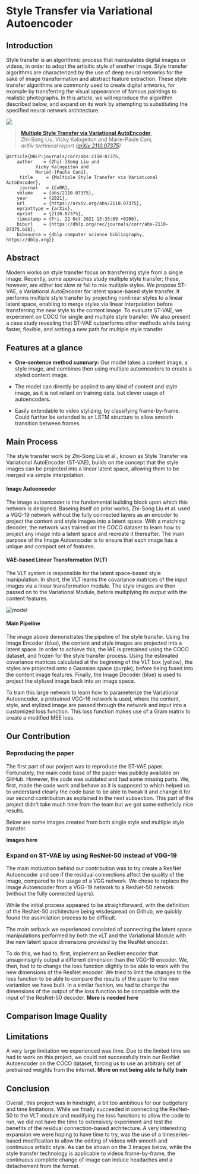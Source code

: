 # Style Transfer via Variational Autoencoder

## Introduction
Style transfer is an algorithmic process that manipulates digital images or videos, in order to adopt the artisitic style of another image. Style transfer algorithms are characterized by the use of deep neural netowrks for the sake of image transformation and abstract feature extraction. These style transfer algorithms are commonly used to create digital artworks, for example by transferring the visual appearance of famous paintings to realistic photographs. In this article, we will reproduce the algorithm described below, and expand on its work by attempting to substituting the specified neural network architecture.

![](readme/fig2.png)
> [**Multiple Style Transfer via Variational AutoEncoder**](https://arxiv.org/abs/2110.07375),            
> Zhi-Song Liu, Vicky Kalogeiton and Marie-Paule Cani,        
> *arXiv technical report ([arXiv 2110.07375](https://arxiv.org/abs/2110.07375))*  


    @article{DBLP:journals/corr/abs-2110-07375,
        author    = {Zhi{-}Song Liu and
               Vicky Kalogeiton and
               Marie{-}Paule Cani},
         title     = {Multiple Style Transfer via Variational AutoEncoder},
         journal   = {CoRR},
        volume    = {abs/2110.07375},
        year      = {2021},
        url       = {https://arxiv.org/abs/2110.07375},
        eprinttype = {arXiv},
        eprint    = {2110.07375},
        timestamp = {Fri, 22 Oct 2021 13:33:09 +0200},
        biburl    = {https://dblp.org/rec/journals/corr/abs-2110-07375.bib},
        bibsource = {dblp computer science bibliography, https://dblp.org}}


## Abstract

Modern works on style transfer focus on transferring style from a single image. Recently, some approaches study multiple style transfer; these, however, are either too slow or fail to mix multiple styles. We propose ST-VAE, a Variational AutoEncoder for latent space-based style transfer. It performs multiple style transfer by projecting nonlinear styles to a linear latent space, enabling to merge styles via linear interpolation before transferring the new style to the content image. To evaluate ST-VAE, we experiment on COCO for single and multiple style transfer. We also present a case study revealing that ST-VAE outperforms other methods while being faster, flexible, and setting a new path for multiple style transfer.



## Features at a glance

- **One-sentence method summary:** Our model takes a content image, a style image, and combines then using multiple autoencoders to create a styled content image.

- The model can directly be applied to any kind of content and style image, as it is not reliant on training data, but clever usage of autoencoders.

- Easily extendable to video stylizing, by classifying frame-by-frame. Could further be extended to an LSTM structure to allow smooth transition between frames.

## Main Process

The style transfer work by Zhi-Song Liu et al., known as Style Transfer via Variational AutoEncoder (ST-VAE), builds on the concept that the style images can be projected into a linear latent space, allowing them to be merged via simple interpolation.

#### Image Autoencoder
The image autoencoder is the fundamental building block upon which this network is designed. Baseing itself on prior works, Zhi-Song Liu et al. used a VGG-19 network without the fully connected layers as an encoder to project the content and style images into a latent space. With a matching decoder, the network was trained on the COCO dataset to learn how to project any image into a latent space and recreate it thereafter. 
The main purpose of the Image Autoencoder is to ensure that each image has a unique and compact set of features.

#### VAE-based Linear Transformation (VLT)
The VLT system is responsible for the latent space-based style manipulation. In short, the VLT learns the covariance matrices of the input images via a linear transformation module. The style images are then passed on to the Variational Module, before multiplying its output with the content features.

![model](https://user-images.githubusercontent.com/45178285/172070465-e17a0076-5935-47d5-8716-12d465eaf428.png)

#### Main Pipeline

The image above demonstrates the pipeline of the style transfer. Using the Image Encoder (blue), the content and style images are projected into a latent space. In order to achieve this, the IAE is pretrained using the COCO dataset, and frozen for the style transfer process.
Using the estimated covariance matrices calculated at the beginning of the VLT box (yellow), the styles are projected onto a Gaussian space (purple), before being fused into the content image features.
Finally, the Image Decoder (blue) is used to project the stylized image back into an image space.

To train this large network to learn how to parameterize the Variational Autoencoder, a pretrained VGG-16 network is used, where the content, style, and stylized image are passed through the network and input into a customized loss function. This loss function makes use of a Gram matrix to create a modified MSE loss.


## Our Contribution

### Reproducing the paper
The first part of our porject was to reproduce the ST-VAE paper. Fortunately, the main code base of the paper was publicly available on GitHub. However, the code was outdated and had some missing parts. We, first, made the code work and behave as it is supposed to which helped us to understand clearly the code base to be able to tweak it and change it for our second contribution as explained in the next subsection. This part of the project didn't take much time from the team but we got some estheticly nice results. 

Below are some images created from both single style and multiple style transfer.

**Images here**

### Expand on ST-VAE by using ResNet-50 instead of VGG-19
The main motivation behind our contribution was to try create a ResNet Autoencoder and see if the residual connections affect the quality of the image, compared to the usage of a VGG network. We chose to replace the Image Autoencoder from a VGG-19 network to a ResNet-50 network (without the fully connected layers). 

While the initial process appeared to be straightforward, with the definition of the ResNet-50 architecture being wisdespread on Github, we quickly found the assimilation process to be difficult.

The main setback we experienced consisted of connecting the latent space manipulations performed by both the vLT and the Variational Module with the new latent space dimensions provided by the ResNet encoder.

To do this, we had to, first, implement an ResNet encoder that unsuprinsignly output a different dimension than the VGG-19 encoder. We, then, had to to change the loss function slightly to be able to work with the new dimensions of the ResNet encoder. We tried to limit the changes to the loss function to be able to compare the results of the paper to the new variantion we have built. In a similar fashion, we had to change the dimensions of the output of the loss function to be compatible with the input of the ResNet-50 decoder. **More is needed here**


## Comparison Image Quality

## Limitations
A very large limitation we experienced was time. Due to the limited time we had to work on this project, we could not successfully train our ResNet Autoencoder on the COCO dataset, forcing us to use an arbitrary set of pretrained weights from the internet. **More on not being able to fully train**


## Conclusion
Overall, this project was in hindsight, a bit too ambitious for our budgetary and time limitations. While we finally succeeded in connecting the ResNet-50 to the VLT module and modifying the loss functions to allow the code to run, we did not have the time to extensively experiment and test the benefits of the residual connection-based architecture.
A very interesting expansion we were hoping to have time to try, was the use of a timeseries-based modification to allow the editing of videos with smooth and continuous artistic style. As can be shown on the 3 images below, while the style transfer technology is applicable to videos frame-by-frame, the continuous complete change of image can induce headaches and a detachement from the format.
